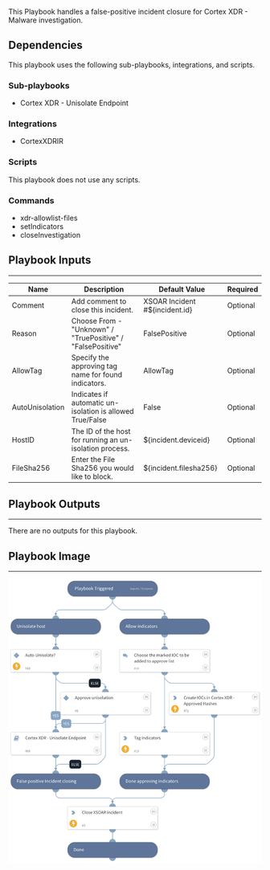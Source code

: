 This Playbook handles a false-positive incident closure for Cortex XDR - Malware investigation.

## Dependencies
This playbook uses the following sub-playbooks, integrations, and scripts.

### Sub-playbooks
* Cortex XDR - Unisolate Endpoint

### Integrations
* CortexXDRIR

### Scripts
This playbook does not use any scripts.

### Commands
* xdr-allowlist-files
* setIndicators
* closeInvestigation

## Playbook Inputs
---

| **Name** | **Description** | **Default Value** | **Required** |
| --- | --- | --- | --- |
| Comment | Add comment to close this incident. | XSOAR Incident #${incident.id} | Optional |
| Reason | Choose From - "Unknown" / "TruePositive" / "FalsePositive" | FalsePositive | Optional |
| AllowTag | Specify the approving tag name for found indicators. | AllowTag | Optional |
| AutoUnisolation | Indicates if automatic un-isolation is allowed<br/>    True/False | False | Optional |
| HostID | The ID of the host for running an un-isolation process. | ${incident.deviceid} | Optional |
| FileSha256 | Enter the File Sha256 you would like to block. | ${incident.filesha256} | Optional |

## Playbook Outputs
---
There are no outputs for this playbook.

## Playbook Image
---
![Cortex XDR - False Positive Incident Handling](../doc_files/Cortex_XDR_-_False_Positive_Incident_Handling.png)